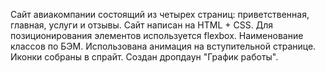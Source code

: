 Сайт авиакомпании состоящий из четырех страниц: приветственная, главная, услуги и отзывы. Cайт написан на HTML + CSS. Для позиционирования элементов используется flexbox. Наименование классов по БЭМ. Использована анимация на вступительной странице. Иконки собраны в спрайт. Cоздан дропдаун "График работы".
